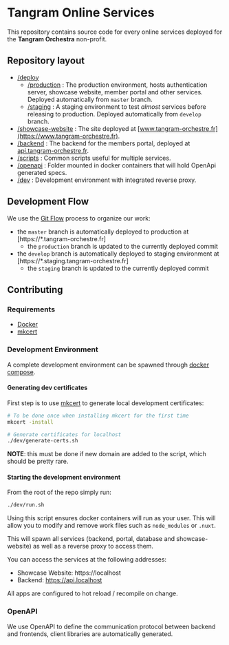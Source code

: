 # Tangram Online Services

This repository contains source code for every online services deployed for the **Tangram Orchestra** non-profit.

## Repository layout

- [/deploy](deploy)
  - [/production](deploy/production/) : The production environment, hosts authentication server, showcase website, member portal and other services. Deployed automatically from `master` branch.
  - [/staging](deploy/staging/) : A staging environment to test *almost* services before releasing to production. Deployed automatically from `develop` branch.
- [/showcase-website](showcase-website/) : The site deployed at [www.tangram-orchestre.fr](https://www.tangram-orchestre.fr).
- [/backend](backend) : The backend for the members portal, deployed at [api.tangram-orchestre.fr](https://api.tangram-orchestre.fr).
- [/scripts](scripts) : Common scripts useful for multiple services.
- [/openapi](scripts) : Folder mounted in docker containers that will hold OpenApi generated specs.
- [/dev](scripts) : Development environment with integrated reverse proxy.

## Development Flow

We use the [Git Flow](https://www.atlassian.com/git/tutorials/comparing-workflows/gitflow-workflow) process to organize our work:
 - the `master` branch is automatically deployed to production at [https://*.tangram-orchestre.fr]
   - the `production` branch is updated to the currently deployed commit
 - the `develop` branch is automatically deployed to staging environment at [https://*.staging.tangram-orchestre.fr]
   - the `staging` branch is updated to the currently deployed commit

## Contributing

### Requirements

- [Docker](https://docs.docker.com/engine/install/)
- [mkcert](https://github.com/FiloSottile/mkcert)

### Development Environment

A complete development environment can be spawned through [docker compose](https://docs.docker.com/compose/).

#### Generating dev certificates

First step is to use [mkcert](https://github.com/FiloSottile/mkcert) to generate local development certificates:

```bash
# To be done once when installing mkcert for the first time
mkcert -install

# Generate certificates for localhost
./dev/generate-certs.sh
```

**NOTE**: this must be done if new domain are added to the script, which should be pretty rare.

#### Starting the development environment

From the root of the repo simply run:

```bash
./dev/run.sh
```

Using this script ensures docker containers will run as your user. This will allow you to modify and remove work files such as `node_modules` or `.nuxt`.

This will spawn all services (backend, portal, database and showcase-website) as well as a reverse proxy to access them.

You can access the services at the following addresses:
 - Showcase Website: https://localhost
 - Backend: https://api.localhost

All apps are configured to hot reload / recompile on change.

### OpenAPI

We use OpenAPI to define the communication protocol between backend and frontends, client libraries are automatically generated.